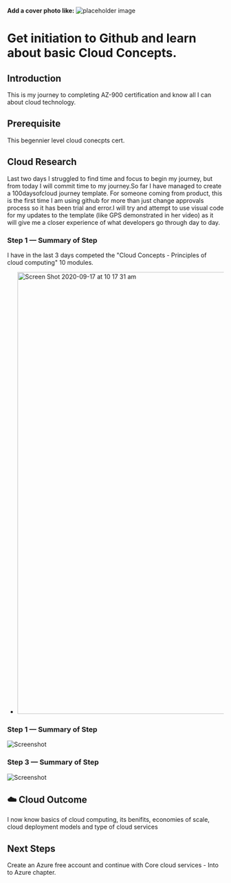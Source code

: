 **Add a cover photo like:**
![placeholder image](https://via.placeholder.com/1200x600)

# Get initiation to Github and learn about basic Cloud Concepts.

## Introduction

This is my journey to completing AZ-900 certification and know all I can about cloud technology.

## Prerequisite

This begennier level cloud conecpts cert.

## Cloud Research

Last two days I struggled to find time and focus to begin my journey, but from today I will commit time to my journey.So far I have managed to create a 100daysofcloud journey template. For someone coming from product, this is the first time I am using github for more than just change approvals process so it has been trial and error.I will try and attempt to use visual code for my updates to the template (like GPS demonstrated in her video) as it will give me a closer experience of what developers go through day to day.


### Step 1 — Summary of Step
I have in the last 3 days competed the "Cloud Concepts - Principles of cloud computing" 10 modules.
- <img width="1028" alt="Screen Shot 2020-09-17 at 10 17 31 am" src="https://user-images.githubusercontent.com/71141308/93412508-ddb88e80-f8cf-11ea-84c5-227457bf51df.png">

### Step 1 — Summary of Step

![Screenshot](https://via.placeholder.com/500x300)

### Step 3 — Summary of Step

![Screenshot](https://via.placeholder.com/500x300)

## ☁️ Cloud Outcome

I now know basics of cloud computing, its benifits, economies of scale, cloud deployment models and type of cloud services

## Next Steps

Create an Azure free account and continue with Core cloud services - Into to Azure chapter.


